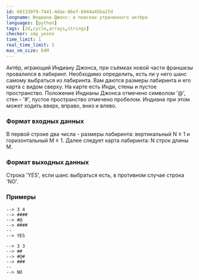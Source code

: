 ```yaml
---
id: 601330f9-7441-4dae-86ef-6944a45ba2fd
longname: Индиана Джонс: в поисках утраченного актёра
languages: [python]
tags: [2d,cycle,arrays,strings]
checker: cmp_yesno
time_limit: 1
real_time_limit: 1
max_vm_size: 64M
---
```



Актёр, играющий Индиану Джонса, при съёмках новой части франшизы провалился в лабиринт. Необходимо определить, есть ли у него шанс самому выбраться из лабиринта.
Вам даются размеры лабиринта и его карта с видом сверху. На карте есть Инди, стены и пустое пространство. Положение Индианы Джонса отмечено символом '@', cтен - '#', пустое пространство отмечено пробелом.
Индиана при этом может ходить вверх, вправо, вниз и влево.


### Формат входных данных

В первой строке два числа - размеры лабиринта: вертикальный N &ge; 1 и горизонтальный M &ge; 1. Далее следует карта лабиринта: N строк длины M.

### Формат выходных данных

Строка 'YES', если шанс выбраться есть, в противном случае строка 'NO'.

### Примеры

```
--> 3 4
--> ####
--> #@  
--> ####
--
--> YES
```

```
--> 3 3
--> ## 
--> #@#
--> ###
--
--> NO
```
